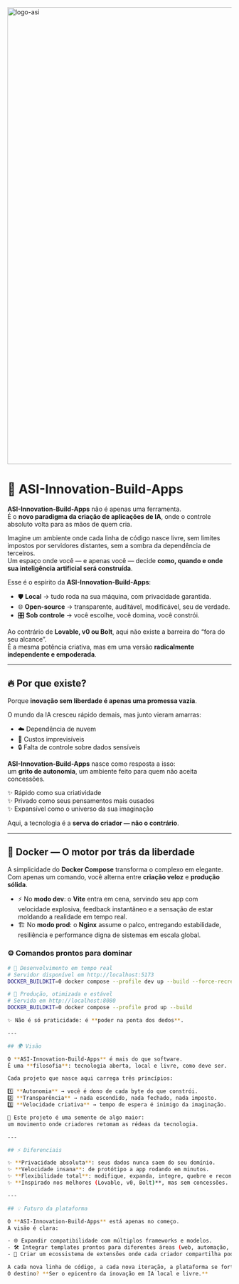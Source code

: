 <img width="1536" height="1024" alt="logo-asi" src="https://github.com/user-attachments/assets/cee4fbc6-70f4-4c49-9c1b-b51a6815898d" />

# 🌟 ASI-Innovation-Build-Apps  

**ASI-Innovation-Build-Apps** não é apenas uma ferramenta.  
É o **novo paradigma da criação de aplicações de IA**, onde o controle absoluto volta para as mãos de quem cria.  

Imagine um ambiente onde cada linha de código nasce livre, sem limites impostos por servidores distantes, sem a sombra da dependência de terceiros.  
Um espaço onde você — e apenas você — decide **como, quando e onde sua inteligência artificial será construída**.  

Esse é o espírito da **ASI-Innovation-Build-Apps**:  

- 🛡️ **Local** → tudo roda na sua máquina, com privacidade garantida.  
- 🌐 **Open-source** → transparente, auditável, modificável, seu de verdade.  
- 🎛️ **Sob controle** → você escolhe, você domina, você constrói.  

Ao contrário de **Lovable, v0 ou Bolt**, aqui não existe a barreira do “fora do seu alcance”.  
É a mesma potência criativa, mas em uma versão **radicalmente independente e empoderada**.  

---

## 🔥 Por que existe?  

Porque **inovação sem liberdade é apenas uma promessa vazia**.  

O mundo da IA cresceu rápido demais, mas junto vieram amarras:  
- ☁️ Dependência de nuvem  
- 💸 Custos imprevisíveis  
- 🔒 Falta de controle sobre dados sensíveis  

**ASI-Innovation-Build-Apps** nasce como resposta a isso:  
um **grito de autonomia**, um ambiente feito para quem não aceita concessões.  

✨ Rápido como sua criatividade  
✨ Privado como seus pensamentos mais ousados  
✨ Expansível como o universo da sua imaginação  

Aqui, a tecnologia é a **serva do criador — não o contrário**.  

---

## 🐳 Docker — O motor por trás da liberdade  

A simplicidade do **Docker Compose** transforma o complexo em elegante.  
Com apenas um comando, você alterna entre **criação veloz** e **produção sólida**.  

- ⚡ No **modo dev**: o **Vite** entra em cena, servindo seu app com velocidade explosiva, feedback instantâneo e a sensação de estar moldando a realidade em tempo real.  
- 🏗️ No **modo prod**: o **Nginx** assume o palco, entregando estabilidade, resiliência e performance digna de sistemas em escala global.  

### ⚙️ Comandos prontos para dominar  

```bash
# 🌱 Desenvolvimento em tempo real
# Servidor disponível em http://localhost:5173
DOCKER_BUILDKIT=0 docker compose --profile dev up --build --force-recreate

# 🚀 Produção, otimizada e estável
# Servida em http://localhost:8080
DOCKER_BUILDKIT=0 docker compose --profile prod up --build

✨ Não é só praticidade: é **poder na ponta dos dedos**.  

---

## 🌍 Visão  

O **ASI-Innovation-Build-Apps** é mais do que software.  
É uma **filosofia**: tecnologia aberta, local e livre, como deve ser.  

Cada projeto que nasce aqui carrega três princípios:  

1️⃣ **Autonomia** → você é dono de cada byte do que constrói.  
2️⃣ **Transparência** → nada escondido, nada fechado, nada imposto.  
3️⃣ **Velocidade criativa** → tempo de espera é inimigo da imaginação.  

🌌 Este projeto é uma semente de algo maior:  
um movimento onde criadores retomam as rédeas da tecnologia.  

---

## ⚡ Diferenciais  

✨ **Privacidade absoluta**: seus dados nunca saem do seu domínio.  
✨ **Velocidade insana**: de protótipo a app rodando em minutos.  
✨ **Flexibilidade total**: modifique, expanda, integre, quebre e reconstrua — é seu.  
✨ **Inspirado nos melhores (Lovable, v0, Bolt)**, mas sem concessões.  

---

## 💡 Futuro da plataforma  

O **ASI-Innovation-Build-Apps** está apenas no começo.  
A visão é clara:  

- 🌐 Expandir compatibilidade com múltiplos frameworks e modelos.  
- 🛠️ Integrar templates prontos para diferentes áreas (web, automação, dados, arte).  
- 🤝 Criar um ecossistema de extensões onde cada criador compartilha poder com a comunidade.  

A cada nova linha de código, a cada nova iteração, a plataforma se fortalece.  
O destino? **Ser o epicentro da inovação em IA local e livre.**  
